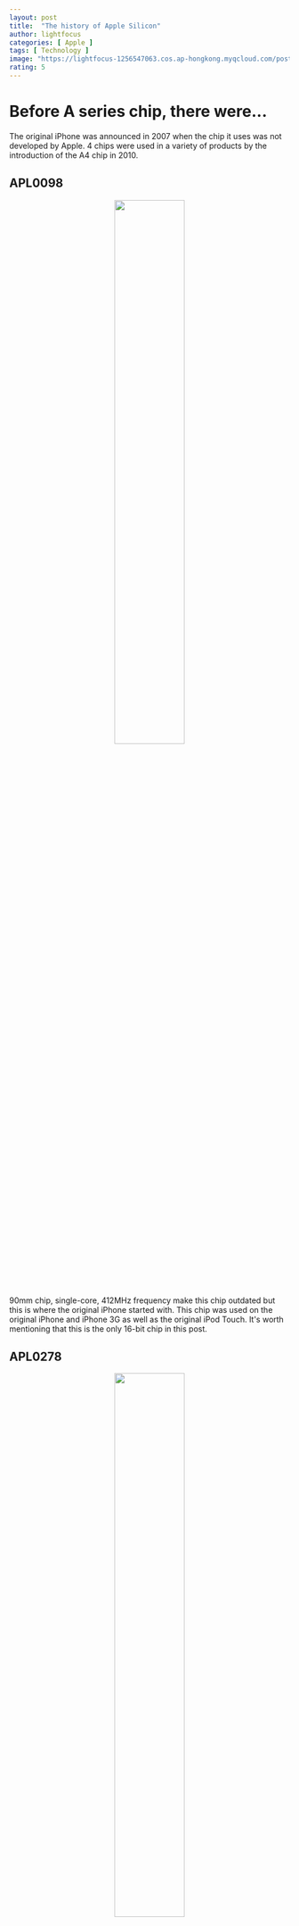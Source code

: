 ```yaml
---
layout: post
title:  "The history of Apple Silicon"
author: lightfocus
categories: [ Apple ]
tags: [ Technology ]
image: "https://lightfocus-1256547063.cos.ap-hongkong.myqcloud.com/posts/cover/A4-chip.jpg"
rating: 5
---
```

<h1>Before A series chip, there were...</h1>
The original iPhone was announced in 2007 when the chip it uses was not developed by Apple. 4 chips were used in a variety of products by the introduction of the A4 chip in 2010.
<h2>APL0098</h2>

<div style="text-align: center; width: 100%;">
<img src="https://lightfocus-1256547063.cos.ap-hongkong.myqcloud.com/posts/apple-chip/APL0098.jpg" style="margin: 0 auto; width: 50%;">
</div>

90mm chip, single-core, 412MHz frequency make this chip outdated but this is where the original iPhone started with. This chip was used on the original iPhone and iPhone 3G as well as the original iPod Touch. It's worth mentioning that this is the only 16-bit chip in this post.
<h2>APL0278</h2>

<div style="text-align: center; width: 100%;">
<img src="https://lightfocus-1256547063.cos.ap-hongkong.myqcloud.com/posts/apple-chip/APL0278.jpg" style="margin: 0 auto; width: 50%;">
</div>

This was announced several mouthes after iPhone 3G and was used on the 2nd generation of iPod Touch. It's basically an APL0098 with an updated process to 65 nm which reduces its die size to half and brings an even higher clock speed. The most important update is 32-bit memory addressing.
<h2>APL0298</h2>

<div style="text-align: center; width: 100%;">
<img src="https://lightfocus-1256547063.cos.ap-hongkong.myqcloud.com/posts/apple-chip/APL0298.jpg" style="margin: 0 auto; width: 50%;">
</div>

Compared with the original chip, its clock speed is 50% higher, which proves the "S" in iPhone 3GS is "Speed".
<h2>APL2298</h2>

<div style="text-align: center; width: 100%;">
<img src="https://lightfocus-1256547063.cos.ap-hongkong.myqcloud.com/posts/apple-chip/APL2298.jpg" style="margin: 0 auto; width: 50%;">
</div>

The last chip not designed by Apple, 45 nm process. Higher frequency brings the 3rd gen iPod Touch more performance.
<h1>This changes everything. Again.</h1>
2010 comes the iPhone 4. Just like the ad says, iPhone 4 changes what a phone can do. Why? The Apple-designed chip definitely plays a big part in it. Moreover, no one knows what such a money-costing development can bring to Apple in the future.
<h2>A4</h2>

<div style="text-align: center; width: 100%;">
<img src="https://lightfocus-1256547063.cos.ap-hongkong.myqcloud.com/posts/apple-chip/Apple-A4.jpg" style="margin: 0 auto; width: 50%;">
</div>

It's a lackluster chip if you look at its spec, same 45 nm process, slightly higher frequency, the biggest update is probably dual-channel memory. But don't forget, iPhone 4 is the first product that utilizes Retina Display which has 4 times more pixels than the predecessor. This is a satisfying result.
<h2>A5 & A5X</h2>
<img src="https://lightfocus-1256547063.cos.ap-hongkong.myqcloud.com/posts/apple-chip/Apple-A5.png" width="100%">

A5 focuses on one thing: performance. More than twice the die size brings the first dual-core chip designed by Apple. At the same time, GPU was upgraded to PowerVR SGX543MP2 which brings 7 times more performance, it's unprecedented. If you remembered the keynote of the iPhone 4S, after the introduction of the A5 chip was the live demo of Infinity Blade II by Epic Games. Many desktop-level effects like particle effects, dynamic lighting were brought to mobile devices for the first time. This gives hope for future Apple chips. A5 also integrated an image signal processing unit for the first time which enhances the camera on iPhone 4S.

But the story of A5 does not stop here.

Since the Retina Display on iPhone was so popular, Apple wanted to bring this to the iPad. However, iPad has 5 times more pixels than iPhone which was not possible with the A5 chip.

Considering iPad has more physical room and a bigger battery, Apple decided to upgrade the GPU on A5. And here came the A5X which has double the GPU performance of that on A5. Ever since then, chips ended with X are made specifically for iPad with better GPU performance.

<h2>A6 & A6X</h2>
<img src="https://lightfocus-1256547063.cos.ap-hongkong.myqcloud.com/posts/apple-chip/Apple-A6.png" width="100%">

It's a scheduled upgrade so not too many highlights except the 32 nm process. Due to the large time gap in production, newer A5 chips also had a 32 nm process.
<h1>World's first and only smartphone</h1>
PC industrial spent many years to complete the transition from 32-bit to 64-bit, Apple took one generation of CPU.
<h2>A7</h2>

<div style="text-align: center; width: 100%;">
<img src="https://lightfocus-1256547063.cos.ap-hongkong.myqcloud.com/posts/apple-chip/Apple-A7.jpg" style="margin: 0 auto; width: 50%;">
</div>

iPhone 5S had special meaning as it's the world's first smartphone with a 64-bit CPU. This proves Apple's leadership in chip design, but also proves that Apple wanted to make its chips more professional.

Besides that, A7 also comes with M7, a co-op processor that can record sensor data without waking up A7. This allows recording health data without impact too much battery life. Since iPhone 5S is equipped with Touch ID, A7 also includes a secure enclave to protect fingerprint data.

A7 may be too strong that Apple didn't even release an A7X, but increased the frequency a bit and put it in the iPad Air.
<h2>A8 & A8X</h2>
<img src="https://lightfocus-1256547063.cos.ap-hongkong.myqcloud.com/posts/apple-chip/Apple-A8.png" width="100%">

Normal update. Perhaps considered that iPhone 6's large screen impacts battery life too much, A8 focused on energy-saving which only uses half power as A7.
<h2>A9 & A9X</h2>
<img src="https://lightfocus-1256547063.cos.ap-hongkong.myqcloud.com/posts/apple-chip/Apple-A9.png" width="100%">

The last generation of dual-core chips which means single-core performance was reaching its limit, so we need to use more cores in the future.

A9 has two versions, 14 nm from Samsung and 16 nm from TSMC that were both used in iPhone. In Oct. 2015, a report said that the Samsung version has worse battery life.
<h2>A10 Fusion & A10X Fusion</h2>
<img src="https://lightfocus-1256547063.cos.ap-hongkong.myqcloud.com/posts/apple-chip/Apple-A10.png" width="100%">

To preserve even more battery life, Apple for the first time used a big-small core architecture. 2 + 2 core configuration makes A10 have better battery life under light tasks. However, big and small cores cannot be used at the same time.
<h1>Take it to the next level.</h1>
2017 marks the 10th anniversary of the iPhone, Apple announced iPhone X. The headline feature was of course Face ID. To achieve high security, Apple had to change its chip design again.
<h2>A11 Bionic</h2>

<div style="text-align: center; width: 100%;">
<img src="https://lightfocus-1256547063.cos.ap-hongkong.myqcloud.com/posts/apple-chip/Apple-A11.jpg" style="margin: 0 auto; width: 50%;">
</div>

Before A11, Apple only designs the CPU part, GPU still uses chips by PowerVR. This time, Apple makes both. Besides that, Apple added a neural engine in A11 which enabled hardware acceleration for deep learning. A new controller allows big and small cores to work at the same time which improves performance.
<h2>A12 Bionic & A12X Bionic</h2>
<img src="https://lightfocus-1256547063.cos.ap-hongkong.myqcloud.com/posts/apple-chip/Apple-A12.png" width="100%">

The neural engine made many new features possible and that's why Apple updated it to enable 5000 billion calculations per second. A12 is also the first 7 nm chip used on the smartphone.
<h2>A13 Bionic</h2>

<div style="text-align: center; width: 100%;">
<img src="https://lightfocus-1256547063.cos.ap-hongkong.myqcloud.com/posts/apple-chip/Apple-A13.jpg" style="margin: 0 auto; width: 50%;">
</div>

Today, iPhone has a one-year advantage over Android phones in terms of performance. Sometimes it's even closer to the desktop performance. Since Apple can integrate more functions into a chip, a dream 10 years ago is slowly becoming the reality.
<h1>Those long divided shall be united.</h1>
The world is unpredictable, Apple could have not imagined this 10 years ago.
<h2>A12Z Bionic</h2>
June 24, 2010, iPhone 4 went on sale, marks the release of the first Apple-designed chip. 10 years later, on June 22, 2020, on WWDC 2020, Apple announced that future Macs will also use Apple-designed chips. The A12Z inside DTK is only one more GPU core than the A12X.

<div style="text-align: center; width: 100%;">
<img src="https://lightfocus-1256547063.cos.ap-hongkong.myqcloud.com/posts/apple-chip/ADTK.png" style="margin: 0 auto; width: 50%;">
</div>

Demo on WWDC is fairly promising as tasks like video editing, 3D rendering, and games are all working fluidly. Future chips will for sure be better than A12Z, so it's very exciting.

Looking back this 10 years, Apple made some exciting products with these chips. Apple probably only wants to apply their chips on iPhone in the very beginning, but as time goes by, Apple found that their chips were capable of doing many things, which led Apple to control all their production with Apple-designed chips.

-- Update on Sept. 6, 2021 --

M1 chip used on the MacBook Air and MacBook Pro seems like a success as people found its performance amazing. The problem with M1 is mainly the lack of I/O and memory which shows this is an entry-level chip. I'm looking forward to the M2 chip that may come later this year.